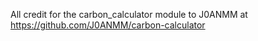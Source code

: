 All credit for the carbon_calculator module to J0ANMM at https://github.com/J0ANMM/carbon-calculator

